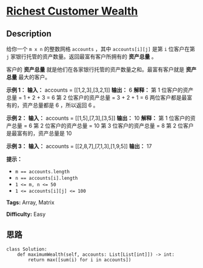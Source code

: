 # [Richest Customer Wealth][title]

## Description

给你一个 `m x n` 的整数网格 `accounts` ，其中 `accounts[i][j]` 是第 `i​​​​​​​​​​​​` 位客户在第
`j` 家银行托管的资产数量。返回最富有客户所拥有的 **资产总量** 。

客户的 **资产总量** 就是他们在各家银行托管的资产数量之和。最富有客户就是 **资产总量** 最大的客户。

**示例 1：**
            **输入：** accounts = [[1,2,3],[3,2,1]]    **输出：** 6    **解释：**    第 1 位客户的资产总量 = 1 + 2 + 3 = 6    第 2 位客户的资产总量 = 3 + 2 + 1 = 6    两位客户都是最富有的，资产总量都是 6 ，所以返回 6 。    

**示例 2：**
            **输入：** accounts = [[1,5],[7,3],[3,5]]    **输出：** 10    **解释：**    第 1 位客户的资产总量 = 6    第 2 位客户的资产总量 = 10     第 3 位客户的资产总量 = 8    第 2 位客户是最富有的，资产总量是 10

**示例 3：**
            **输入：** accounts = [[2,8,7],[7,1,3],[1,9,5]]    **输出：** 17    

**提示：**

  * `m == accounts.length`
  * `n == accounts[i].length`
  * `1 <= m, n <= 50`
  * `1 <= accounts[i][j] <= 100`


**Tags:** Array, Matrix

**Difficulty:** Easy

## 思路

``` python3
class Solution:
    def maximumWealth(self, accounts: List[List[int]]) -> int:
        return max([sum(i) for i in accounts])
```

[title]: https://leetcode-cn.com/problems/richest-customer-wealth
